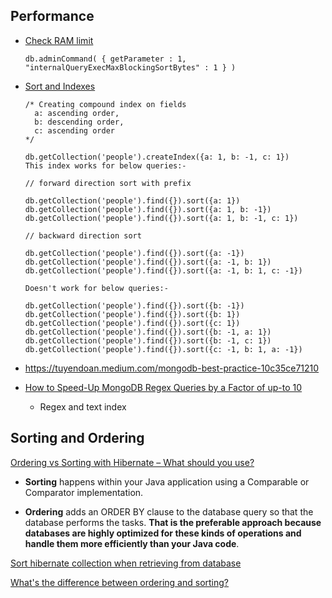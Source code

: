 ## Performance

- [Check RAM limit](https://developerslogblog.wordpress.com/2019/11/27/mongodb-sort-how-to-fix-maximum-ram-exceeded-error/)
  ```shell
  db.adminCommand( { getParameter : 1, "internalQueryExecMaxBlockingSortBytes" : 1 } )
  ``` 

- [Sort and Indexes](https://pavneetkaur27.medium.com/mongodb-best-practices-for-performing-sorting-e7001f1f503f)
  ```shell
  /* Creating compound index on fields 
    a: ascending order, 
    b: descending order,
    c: ascending order
  */
  
  db.getCollection('people').createIndex({a: 1, b: -1, c: 1})
  This index works for below queries:-
  
  // forward direction sort with prefix
  
  db.getCollection('people').find({}).sort({a: 1})
  db.getCollection('people').find({}).sort({a: 1, b: -1})
  db.getCollection('people').find({}).sort({a: 1, b: -1, c: 1})
  
  // backward direction sort
  
  db.getCollection('people').find({}).sort({a: -1})
  db.getCollection('people').find({}).sort({a: -1, b: 1})
  db.getCollection('people').find({}).sort({a: -1, b: 1, c: -1})
  
  Doesn't work for below queries:-
  
  db.getCollection('people').find({}).sort({b: -1})
  db.getCollection('people').find({}).sort({b: 1})
  db.getCollection('people').find({}).sort({c: 1})
  db.getCollection('people').find({}).sort({b: -1, a: 1})
  db.getCollection('people').find({}).sort({b: -1, c: 1}) db.getCollection('people').find({}).sort({c: -1, b: 1, a: -1})
  ```
- https://tuyendoan.medium.com/mongodb-best-practice-10c35ce71210
- [How to Speed-Up MongoDB Regex Queries by a Factor of up-to 10](https://medium0.com/statuscode/how-to-speed-up-mongodb-regex-queries-by-a-factor-of-up-to-10-73995435c606)
    - Regex and text index

## Sorting and Ordering

[Ordering vs Sorting with Hibernate – What should you use?](https://thorben-janssen.com/ordering-vs-sorting-hibernate-use/#Ordering)

- **Sorting** happens within your Java application using a Comparable or Comparator implementation.

- **Ordering** adds an ORDER BY clause to the database query so that the database performs the tasks. **That is the preferable approach because databases are highly optimized for these kinds of operations and handle them more efficiently than your Java code**.

[Sort hibernate collection when retrieving from database](https://stackoverflow.com/questions/5081349/sort-hibernate-collection-when-retrieving-from-database)

[What's the difference between ordering and sorting?](https://stackoverflow.com/a/17247525/10393067)